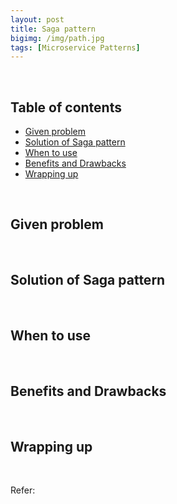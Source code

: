 ```yaml
---
layout: post
title: Saga pattern
bigimg: /img/path.jpg
tags: [Microservice Patterns]
---
```




<br>

## Table of contents
- [Given problem](#given-problem)
- [Solution of Saga pattern](#solution-of-saga-pattern)
- [When to use](#when-to-use)
- [Benefits and Drawbacks](#benefits-and-drawbacks)
- [Wrapping up](#wrapping-up)


<br>

## Given problem





<br>

## Solution of Saga pattern





<br>

## When to use






<br>

## Benefits and Drawbacks






<br>

## Wrapping up







<br>

Refer:

[]()

[]()

[]()

[]()